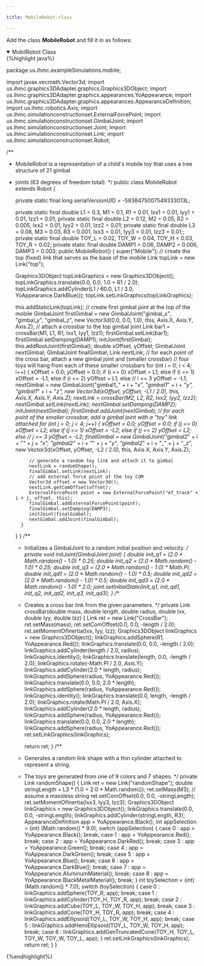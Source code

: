 ```yaml
---

title: MobileRobot.class

---
```


Add the class **MobileRobot** and fill it in as follows:

<details open>
<summary>MobilRobot Class</summary>
{%highlight java%}

package us.ihmc.exampleSimulations.mobile;
 
import javax.vecmath.Vector3d;
import us.ihmc.graphics3DAdapter.graphics.Graphics3DObject;
import us.ihmc.graphics3DAdapter.graphics.appearances.YoAppearance;
import us.ihmc.graphics3DAdapter.graphics.appearances.AppearanceDefinition;
import us.ihmc.robotics.Axis;
import us.ihmc.simulationconstructionset.ExternalForcePoint;
import us.ihmc.simulationconstructionset.GimbalJoint;
import us.ihmc.simulationconstructionset.Joint;
import us.ihmc.simulationconstructionset.Link;
import us.ihmc.simulationconstructionset.Robot;
 
/**
 * MobileRobot is a representation of a child's mobile toy that uses a tree structure of 21 gimbal
 * joints (63 degrees of freedom total).
 */
public class MobileRobot extends Robot
{
    
   private static final long serialVersionUID = -5838475007549333013L;
    
   private static final double
      L1 = 0.3, M1 = 0.1, R1 = 0.01, Ixx1 = 0.01, Iyy1 = 0.01, Izz1 = 0.01;
   private static final double
      L2 = 0.12, M2 = 0.05, R2 = 0.005, Ixx2 = 0.01, Iyy2 = 0.01, Izz2 = 0.01;
   private static final double
      L3 = 0.08, M3 = 0.03, R3 = 0.001, Ixx3 = 0.01, Iyy3 = 0.01, Izz3 = 0.01;;
   private static final double
      TOY_L = 0.02, TOY_W = 0.04, TOY_H = 0.03, TOY_R = 0.02;
   private static final double
      DAMP1 = 0.06, DAMP2 = 0.006, DAMP3 = 0.003;
   public MobileRobot()
   {
      super("Mobile");
      // create the top (fixed) link that serves as the base of the mobile
      Link topLink = new Link("top");
       
      Graphics3DObject topLinkGraphics = new Graphics3DObject();
      topLinkGraphics.translate(0.0, 0.0, 1.0 + R1 / 2.0);
      topLinkGraphics.addCylinder(L1 / 60.0, L1 / 3.0, YoAppearance.DarkBlue());
      topLink.setLinkGraphics(topLinkGraphics);
       
      this.addStaticLink(topLink);
      // create first gimbal joint at the top of the mobile
      GimbalJoint firstGimbal = new GimbalJoint("gimbal_x", "gimbal_y", "gimbal_z", 
                                                new Vector3d(0.0, 0.0, 1.0), this, Axis.X, Axis.Y, Axis.Z);
      // attach a crossbar to the top gimbal joint
      Link bar1 = crossBar(M1, L1, R1, Ixx1, Iyy1, Izz1);
      firstGimbal.setLink(bar1);
      firstGimbal.setDamping(DAMP1);
      initJoint(firstGimbal);
      this.addRootJoint(firstGimbal);
      double xOffset, yOffset;
      GimbalJoint nextGimbal;
      GimbalJoint finalGimbal;
      Link nextLink;
      // for each point of the cross bar, attach a new gimbal joint and (smaller crossbar)
      // four toys will hang from each of these smaller crossbars
      for (int i = 0; i < 4; i++)
      {
         xOffset = 0.0;
         yOffset = 0.0;
         if (i == 0)
            xOffset = L1;
         else if (i == 1)
            xOffset = -L1;
         else if (i == 2)
            yOffset = L1;
         else // i == 3
            yOffset = -L1;
         nextGimbal = new GimbalJoint("gimbal1_" + i + "_x", "gimbal1_" + i + "_y", "gimbal1_" + i + "_z",
                                      new Vector3d(xOffset, yOffset, -L1 / 2.0), this, Axis.X, Axis.Y, Axis.Z);
         nextLink = crossBar(M2, L2, R2, Ixx2, Iyy2, Izz2);
         nextGimbal.setLink(nextLink);
         nextGimbal.setDamping(DAMP2);
         initJoint(nextGimbal);
         firstGimbal.addJoint(nextGimbal);
         // for each point of the smaller crossbar, add a gimbal joint with a "toy" link attached
         for (int j = 0; j < 4; j++)
         {
            xOffset = 0.0;
            yOffset = 0.0;
            if (j == 0)
               xOffset = L2;
            else if (j == 1)
               xOffset = -L2;
            else if (j == 2)
               yOffset = L2;
            else // j == 3
               yOffset = -L2;
            finalGimbal = new GimbalJoint("gimbal2_" + i + "_" + j + "_x", "gimbal2_" + i + "_" + j +  "_y", "gimbal2_"
                                          + i + "_" + j +  "_z", new Vector3d(xOffset, yOffset, -L2 / 2.0), this,
                                          Axis.X, Axis.Y, Axis.Z);
             
            // generate a random toy link and attach it to gimbal
            nextLink = randomShape();
            finalGimbal.setLink(nextLink);
            // add external force point at the toy COM
            Vector3d offset = new Vector3d();
            nextLink.getComOffset(offset);
            ExternalForcePoint point = new ExternalForcePoint("ef_track" + i + j, offset, this);
            finalGimbal.addExternalForcePoint(point);
            finalGimbal.setDamping(DAMP3);
            initJoint(finalGimbal);
            nextGimbal.addJoint(finalGimbal);
         }
      }
   }
   /**
    * Initializes a GimbalJoint to a random initial position and velocity.
    */
   private void initJoint(GimbalJoint joint)
   {
      double init_q1 = (2.0 * Math.random() - 1.0) * 0.25;
      double init_q2 = (2.0 * Math.random() - 1.0) * 0.25;
      double init_q3 = (2.0 * Math.random() - 1.0) * Math.PI;
      double init_qd1 = (2.0 * Math.random() - 1.0) * 0.5;
      double init_qd2 = (2.0 * Math.random() - 1.0) * 0.5;
      double init_qd3 = (2.0 * Math.random() - 1.0) * 2.0;
      joint.setInitialState(init_q1, init_qd1, init_q2, init_qd2, init_q3, init_qd3);
   }
   /**
    * Creates a cross bar link from the given parameters.
    */
   private Link crossBar(double mass, double length, double radius, double Ixx, double Iyy, double Izz)
   {
      Link ret = new Link("CrossBar");
      ret.setMass(mass);
      ret.setComOffset(0.0, 0.0, -length / 2.0);
      ret.setMomentOfInertia(Ixx, Iyy, Izz);
      Graphics3DObject linkGraphics = new Graphics3DObject();
      linkGraphics.addSphere(R1, YoAppearance.Red());
      linkGraphics.translate(0.0, 0.0, -length / 2.0);
      linkGraphics.addCylinder(length / 2.0, radius);
      linkGraphics.identity();
      linkGraphics.translate(length, 0.0, -length / 2.0);
      linkGraphics.rotate(-Math.PI / 2.0, Axis.Y);
      linkGraphics.addCylinder(2.0 * length, radius);
      linkGraphics.addSphere(radius, YoAppearance.Red());
      linkGraphics.translate(0.0, 0.0, 2.0 * length);
      linkGraphics.addSphere(radius, YoAppearance.Red());
      linkGraphics.identity();
      linkGraphics.translate(0.0, length, -length / 2.0);
      linkGraphics.rotate(Math.PI / 2.0, Axis.X);
      linkGraphics.addCylinder(2.0 * length, radius);
      linkGraphics.addSphere(radius, YoAppearance.Red());
      linkGraphics.translate(0.0, 0.0, 2.0 * length);
      linkGraphics.addSphere(radius, YoAppearance.Red());
      ret.setLinkGraphics(linkGraphics);
       
      return ret;
   }
   /**
    * Generates a random link shape with a thin cylinder attached to represent a string.
    * The toys are generated from one of 9 colors and 7 shapes.
    */
    private Link randomShape()
    {
      Link ret = new Link("randomShape");
      double stringLength = L3 * (1.0 + 2.0 * Math.random());
      ret.setMass(M3);
      // assume a massless string
      ret.setComOffset(0.0, 0.0, -stringLength);
      ret.setMomentOfInertia(Ixx3, Iyy3, Izz3);
      Graphics3DObject linkGraphics = new Graphics3DObject();
      linkGraphics.translate(0.0, 0.0, -stringLength);
      linkGraphics.addCylinder(stringLength, R3);
      AppearanceDefinition app = YoAppearance.Black();
      int appSelection = (int) (Math.random() * 9.0);
      switch (appSelection)
      {
         case 0 :
            app = YoAppearance.Black();
            break;
         case 1 :
            app = YoAppearance.Red();
            break;
         case 2 :
            app = YoAppearance.DarkRed();
            break;
         case 3 :
            app = YoAppearance.Green();
            break;
         case 4 :
            app = YoAppearance.DarkGreen();
            break;
         case 5 :
            app = YoAppearance.Blue();
            break;
         case 6 :
            app = YoAppearance.DarkBlue();
            break;
         case 7 :
            app = YoAppearance.AluminumMaterial();
            break;
         case 8 :
            app = YoAppearance.BlackMetalMaterial();
            break;
      }
      int toySelection = (int) (Math.random() * 7.0);
      switch (toySelection)
      {
         case 0 :
            linkGraphics.addSphere(TOY_R, app);
            break;
         case 1 :
            linkGraphics.addCylinder(TOY_H, TOY_R, app);
            break;
         case 2 :
            linkGraphics.addCube(TOY_L, TOY_W, TOY_H, app);
            break;
         case 3 :
            linkGraphics.addCone(TOY_H, TOY_R, app);
            break;
         case 4 :
            linkGraphics.addEllipsoid(TOY_L, TOY_W, TOY_H, app);
            break;
         case 5 :
            linkGraphics.addHemiEllipsoid(TOY_L, TOY_W, TOY_H, app);
            break;
         case 6 :
            linkGraphics.addGenTruncatedCone(TOY_H, TOY_L, TOY_W, TOY_W, TOY_L, app);
      }
      ret.setLinkGraphics(linkGraphics);
      return ret;
   }
}

{%endhighlight%}
</details>